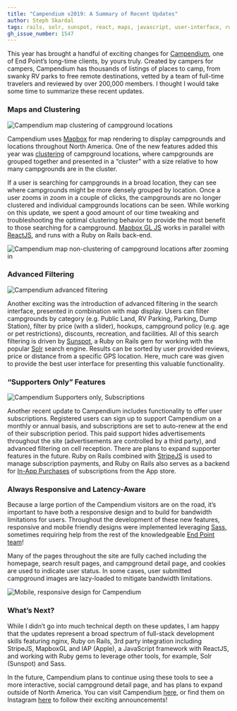 ```yaml
---
title: "Campendium v2019: A Summary of Recent Updates"
author: Steph Skardal
tags: rails, solr, sunspot, react, maps, javascript, user-interface, ruby, clients
gh_issue_number: 1547
---
```


This year has brought a handful of exciting changes for [Campendium](https://www.campendium.com/), one of End Point’s long-time clients, by yours truly. Created by campers for campers, Campendium has thousands of listings of places to camp, from swanky RV parks to free remote destinations, vetted by a team of full-time travelers and reviewed by over 200,000 members. I thought I would take some time to summarize these recent updates.
 
### Maps and Clustering

![Campendium map clustering of campground locations](/blog/2019/08/05/campendium-updates/map-clusters.png)

Campendium uses [Mapbox](https://www.mapbox.com/) for map rendering to display campgrounds and locations throughout North America. One of the new features added this year was [clustering](https://docs.mapbox.com/mapbox-gl-js/example/cluster/) of campground locations, where campgrounds are grouped together and presented in a “cluster” with a size relative to how many campgrounds are in the cluster. 

If a user is searching for campgrounds in a broad location, they can see where campgrounds might be more densely grouped by location. Once a user zooms in zoom in a couple of clicks, the campgrounds are no longer clustered and individual campgrounds locations can be seen. While working on this update, we spent a good amount of our time tweaking and troubleshooting the optimal clustering behavior to provide the most benefit to those searching for a campground. [Mapbox GL JS](https://docs.mapbox.com/mapbox-gl-js/api/) works in parallel with [ReactJS](https://reactjs.org/), and runs with a Ruby on Rails back-end.

![Campendium map non-clustering of campground locations after zooming in](/blog/2019/08/05/campendium-updates/map-non-clusters.jpg)

### Advanced Filtering

![Campendium advanced filtering](/blog/2019/08/05/campendium-updates/map-filtering.jpg)

Another exciting was the introduction of advanced filtering in the search interface, presented in combination with map display. Users can filter campgrounds by category (e.g. Public Land, RV Parking, Parking, Dump Station), filter by price (with a slider), hookups, campground policy (e.g. age or pet restrictions), discounts, recreation, and facilities. All of this search filtering is driven by [Sunspot](https://github.com/sunspot/sunspot), a Ruby on Rails gem for working with the popular [Solr](https://lucene.apache.org/solr/) search engine. Results can be sorted by user provided reviews, price or distance from a specific GPS location. Here, much care was given to provide the best user interface for presenting this valuable functionality.


### “Supporters Only” Features

![Campendium Supporters only, Subscriptions](/blog/2019/08/05/campendium-updates/supporters.jpg)

Another recent update to Campendium includes functionality to offer user subscriptions. Registered users can sign up to support Campendium on a monthly or annual basis, and subscriptions are set to auto-renew at the end of their subscription period. This paid support hides advertisements throughout the site (advertisements are controlled by a third party), and advanced filtering on cell reception. There are plans to expand supporter features in the future. Ruby on Rails combined with [StripeJS](https://stripe.com/docs/stripe-js/reference) is used to manage subscription payments, and Ruby on Rails also serves as a backend for [In-App Purchases](https://developer.apple.com/in-app-purchase/) of subscriptions from the App store. 

### Always Responsive and Latency-Aware

Because a large portion of the Campendium visitors are on the road, it’s important to have both a responsive design and to build for bandwidth limitations for users. Throughout the development of these new features, responsive and mobile friendly designs were implemented leveraging [Sass](https://sass-lang.com/), sometimes requiring help from the rest of the knowledgeable [End Point team](/team)!

Many of the pages throughout the site are fully cached including the homepage, search result pages, and campground detail page, and cookies are used to indicate user status. In some cases, user submitted campground images are lazy-loaded to mitigate bandwidth limitations.

![Mobile, responsive design for Campendium](/blog/2019/08/05/campendium-updates/mobile.jpg)

### What’s Next?

While I didn’t go into much technical depth on these updates, I am happy that the updates represent a broad spectrum of full-stack development skills featuring nginx, Ruby on Rails, 3rd party integration including StripeJS, MapboxGL and IAP (Apple), a JavaScript framework with ReactJS, and working with Ruby gems to leverage other tools, for example, Solr (Sunspot) and Sass.

In the future, Campendium plans to continue using these tools to see a more interactive, social campground detail page, and has plans to expand outside of North America. You can visit Campendium [here](https://www.campendium.com/), or find them on Instagram [here](https://www.instagram.com/campendium/?hl=en) to follow their exciting announcements! 
